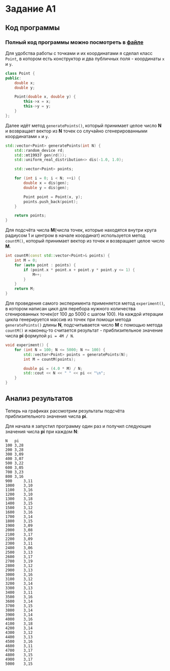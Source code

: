 # Задание А1

## Код программы 
### Полный код программы можно посмотреть в [файле](experiment.cpp) 
Для удобства работы с точками и их координатами я сделал класс `Point`, в котором есть конструктор и два публичных поля - координаты `x` и `y`.
```cpp
class Point {
public:
    double x;
    double y;

    Point(double x, double y) {
        this->x = x;
        this->y = y;
    }
};
```

Далее идёт метод `generatePoints()`, который принимает целое число **N** и возвращает вектор из **N** точек со случайно сгенерированными координатами `x` и `y`.
```cpp
std::vector<Point> generatePoints(int N) {
    std::random_device rd;
    std::mt19937 gen(rd());
    std::uniform_real_distribution<> dis(-1.0, 1.0);

    std::vector<Point> points;

    for (int i = 0; i < N; ++i) {
        double x = dis(gen);
        double y = dis(gen);

        Point point = Point(x, y);
        points.push_back(point);
    }

    return points;
}
```
Для подсчёта числа **M**(числа точек, которые находятся внутри круга радиусом 1 и центром в начале координат) используется метод `countM()`, который принимает вектор из точек и возвращает целое число **M**. 
```cpp
int countM(const std::vector<Point>& points) {
    int M = 0;
    for (auto point : points) {
        if (point.x * point.x + point.y * point.y <= 1) {
            M++;
        }
    }
    return M;
}
```
Для проведения самого эксперимента применяется метод `experiment()`, в котором написан цикл для перебора нужного количества сгенированных точек(от 100 до 5000 с шагом 100). На каждой итерации цикла генерируется массив из точек при помощи метода `generatePoints()` длины **N**, подсчитывается число **M** с помощью метода `countM()` и наконец-то считается результат - приблизительное значение числа **pi** формулой `pi = 4M / N`.
```cpp
void experiment() {
    for (int N = 100; N <= 5000; N += 100) {
        std::vector<Point> points = generatePoints(N);
        int M = countM(points);

        double pi = (4.0 * M) / N;
        std::cout << N << " " << pi << "\n";
    }
}
```

## Анализ результатов 
Теперь на графиках рассмотрим результаты подсчёта приблизительного значения числа **pi**.

Для начала я запустил программу один раз и получил следующие значения числа **pi** при каждом **N**:
```
N	pi
100	3,28
200	3,28
300	3,09
400	3,07
500	3,22
600	3,05
700	3,23
800	3,16
900	    3,11
1000	3,10
1100	3,16
1200	3,10
1300	3,18
1400	3,15
1500	3,12
1600	3,16
1700	3,14
1800	3,15
1900	3,09
2000	3,08
2100	3,17
2200	3,09
2300	3,11
2400	3,06
2500	3,13
2600	3,17
2700	3,19
2800	3,12
2900	3,13
3000	3,16
3100	3,12
3200	3,14
3300	3,13
3400	3,11
3500	3,16
3600	3,14
3700	3,15
3800	3,14
3900	3,14
4000	3,16
4100	3,18
4200	3,14
4300	3,12
4400	3,13
4500	3,16
4600	3,11
4700	3,17
4800	3,15
4900	3,17
5000	3,15

```


